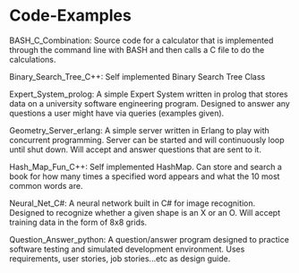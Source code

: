 # Code-Examples
BASH_C_Combination: Source code for a calculator that is implemented through the command line with BASH and then calls a C file to do the calculations.

Binary_Search_Tree_C++: Self implemented Binary Search Tree Class

Expert_System_prolog: A simple Expert System written in prolog that stores data on a university software engineering program. Designed to answer any questions a user might have via queries (examples given).

Geometry_Server_erlang: A simple server written in Erlang to play with concurrent programming. Server can be started and will continuously loop until shut down. Will accept and answer questions that are sent to it.

Hash_Map_Fun_C++: Self implemented HashMap. Can store and search a book for how many times a specified word appears and what the 10 most common words are.

Neural_Net_C#: A neural network built in C# for image recognition. Designed to recognize whether a given shape is an X or an O. Will accept training data in the form of 8x8 grids.

Question_Answer_python: A question/answer program designed to practice software testing and simulated development environment. Uses requirements, user stories, job stories...etc as design guide.

